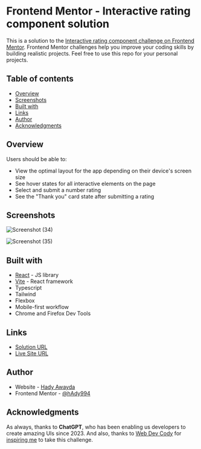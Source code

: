 # Frontend Mentor - Interactive rating component solution

This is a solution to the [Interactive rating component challenge on Frontend Mentor](https://www.frontendmentor.io/challenges/interactive-rating-component-koxpeBUmI). Frontend Mentor challenges help you improve your coding skills by building realistic projects. Feel free to use this repo for your personal projects.

## Table of contents

- [Overview](#overview)
- [Screenshots](#screenshots)
- [Built with](#built-with)
- [Links](#links)
- [Author](#author)
- [Acknowledgments](#acknowledgments)

## Overview

Users should be able to:

- View the optimal layout for the app depending on their device's screen size
- See hover states for all interactive elements on the page
- Select and submit a number rating
- See the "Thank you" card state after submitting a rating

## Screenshots


![Screenshot (34)](https://user-images.githubusercontent.com/74817838/227648460-88bf79f9-9089-43fe-824c-3c215b399de9.png)


![Screenshot (35)](https://user-images.githubusercontent.com/74817838/227648466-f2c09655-e75d-4c31-ac68-38bb7509a6b2.png)


## Built with

- [React](https://react.dev/) - JS library
- [Vite](https://vitejs.dev/) - React framework
- Typescript
- Tailwind
- Flexbox
- Mobile-first workflow
- Chrome and Firefox Dev Tools


## Links

- [Solution URL](https://www.frontendmentor.io/solutions/vite-with-react-typescript-and-tailwind-Lkw2eGUxSg)
- [Live Site URL](https://hadyawayda.github.io/Interactive-Rating-Component/)


## Author

- Website - [Hady Awayda](https://www.hadyawayda.com)
- Frontend Mentor - [@hAdy994](https://www.frontendmentor.io/profile/hAdy994)

## Acknowledgments

As always, thanks to **ChatGPT**, who has been enabling us developers to create amazing UIs since 2023.
And also, thanks to [Web Dev Cody](https://www.youtube.com/@WebDevCody) for [inspiring me](https://www.youtube.com/watch?v=mp1-HUjZE0o&ab_channel=WebDevCody) to take this challenge.


